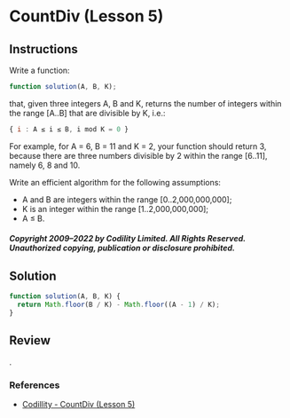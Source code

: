 # CountDiv (Lesson 5)

## Instructions

Write a function:

```js
function solution(A, B, K);
```

that, given three integers A, B and K, returns the number of integers within the range [A..B] that are divisible by K, i.e.:

```js
{ i : A ≤ i ≤ B, i mod K = 0 }
```

For example, for A = 6, B = 11 and K = 2, your function should return 3, because there are three numbers divisible by 2 within the range [6..11], namely 6, 8 and 10.

Write an efficient algorithm for the following assumptions:

- A and B are integers within the range [0..2,000,000,000];
- K is an integer within the range [1..2,000,000,000];
- A ≤ B.

##### Copyright 2009–2022 by Codility Limited. All Rights Reserved. Unauthorized copying, publication or disclosure prohibited.

## Solution

```js
function solution(A, B, K) {
  return Math.floor(B / K) - Math.floor((A - 1) / K);
}
```

## Review

.

### References

- [Codillity - CountDiv (Lesson 5)](https://app.codility.com/programmers/lessons/5-prefix_sums/count_div)
